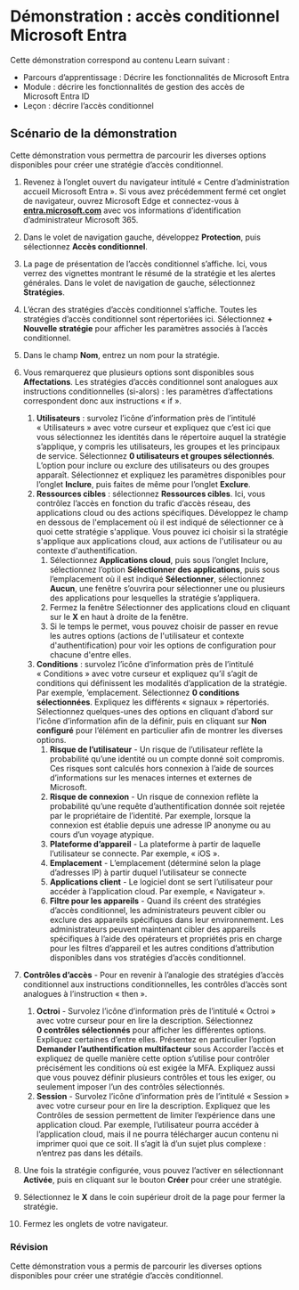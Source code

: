 <!---
---
Démonstration : Titre : « Accès conditionnel Azure AD » Parcours d’apprentissage/Module/Unité : « Parcours d’apprentissage : Décrire les fonctionnalités de Microsoft Entra ; Module 3 : Décrire les fonctionnalités de gestion des accès de Microsoft Entra ID ; Unité 2 : Décrire l’accès conditionnel »
---
--->

# Démonstration : accès conditionnel Microsoft Entra

Cette démonstration correspond au contenu Learn suivant :

- Parcours d’apprentissage : Décrire les fonctionnalités de Microsoft Entra
- Module : décrire les fonctionnalités de gestion des accès de Microsoft Entra ID
- Leçon : décrire l’accès conditionnel

## Scénario de la démonstration

Cette démonstration vous permettra de parcourir les diverses options disponibles pour créer une stratégie d’accès conditionnel.

1. Revenez à l’onglet ouvert du navigateur intitulé « Centre d’administration accueil Microsoft Entra ».  Si vous avez précédemment fermé cet onglet de navigateur, ouvrez Microsoft Edge et connectez-vous à **[entra.microsoft.com](https://entra.microsoft.com)** avec vos informations d’identification d’administrateur Microsoft 365.

1. Dans le volet de navigation gauche, développez **Protection**, puis sélectionnez **Accès conditionnel**.

1. La page de présentation de l’accès conditionnel s’affiche.  Ici, vous verrez des vignettes montrant le résumé de la stratégie et les alertes générales.  Dans le volet de navigation de gauche, sélectionnez **Stratégies**.

1. L’écran des stratégies d’accès conditionnel s’affiche. Toutes les stratégies d’accès conditionnel sont répertoriées ici. Sélectionnez **+ Nouvelle stratégie** pour afficher les paramètres associés à l’accès conditionnel.

1. Dans le champ **Nom**, entrez un nom pour la stratégie.

1. Vous remarquerez que plusieurs options sont disponibles sous **Affectations**.  Les stratégies d’accès conditionnel sont analogues aux instructions conditionnelles (si-alors) : les paramètres d’affectations correspondent donc aux instructions « if ».
    1. **Utilisateurs** : survolez l’icône d’information près de l’intitulé « Utilisateurs » avec votre curseur et expliquez que c’est ici que vous sélectionnez les identités dans le répertoire auquel la stratégie s’applique, y compris les utilisateurs, les groupes et les principaux de service. Sélectionnez **0 utilisateurs et groupes sélectionnés**.  L’option pour inclure ou exclure des utilisateurs ou des groupes apparaît. Sélectionnez et expliquez les paramètres disponibles pour l’onglet **Inclure**, puis faites de même pour l’onglet **Exclure**.
    1. **Ressources cibles** : sélectionnez **Ressources cibles**.  Ici, vous contrôlez l’accès en fonction du trafic d’accès réseau, des applications cloud ou des actions spécifiques.  Développez le champ en dessous de l'emplacement où il est indiqué de sélectionner ce à quoi cette stratégie s'applique.  Vous pouvez ici choisir si la stratégie s'applique aux applications cloud, aux actions de l'utilisateur ou au contexte d'authentification.  
        1. Sélectionnez **Applications cloud**, puis sous l’onglet Inclure, sélectionnez l’option **Sélectionner des applications**, puis sous l’emplacement où il est indiqué **Sélectionner**, sélectionnez **Aucun**, une fenêtre s’ouvrira pour sélectionner une ou plusieurs des applications pour lesquelles la stratégie s’appliquera.
        1. Fermez la fenêtre Sélectionner des applications cloud en cliquant sur le **X** en haut à droite de la fenêtre.
        1. Si le temps le permet, vous pouvez choisir de passer en revue les autres options (actions de l'utilisateur et contexte d'authentification) pour voir les options de configuration pour chacune d'entre elles.
    1. **Conditions** : survolez l’icône d’information près de l’intitulé « Conditions » avec votre curseur et expliquez qu’il s’agit de conditions qui définissent les modalités d’application de la stratégie. Par exemple, ’emplacement. Sélectionnez **0 conditions sélectionnées**. Expliquez les différents « signaux » répertoriés.   Sélectionnez quelques-unes des options en cliquant d’abord sur l’icône d’information afin de la définir, puis en cliquant sur **Non configuré** pour l’élément en particulier afin de montrer les diverses options.
        1. **Risque de l’utilisateur** - Un risque de l’utilisateur reflète la probabilité qu’une identité ou un compte donné soit compromis. Ces risques sont calculés hors connexion à l’aide de sources d’informations sur les menaces internes et externes de Microsoft.
        1. **Risque de connexion** - Un risque de connexion reflète la probabilité qu’une requête d’authentification donnée soit rejetée par le propriétaire de l’identité. Par exemple, lorsque la connexion est établie depuis une adresse IP anonyme ou au cours d’un voyage atypique.
        1. **Plateforme d’appareil** - La plateforme à partir de laquelle l’utilisateur se connecte. Par exemple, « iOS ».
        1. **Emplacement** - L’emplacement (déterminé selon la plage d’adresses IP) à partir duquel l’utilisateur se connecte
        1. **Applications client** - Le logiciel dont se sert l’utilisateur pour accéder à l’application cloud. Par exemple, « Navigateur ».
        1. **Filtre pour les appareils** - Quand ils créent des stratégies d’accès conditionnel, les administrateurs peuvent cibler ou exclure des appareils spécifiques dans leur environnement. Les administrateurs peuvent maintenant cibler des appareils spécifiques à l’aide des opérateurs et propriétés pris en charge pour les filtres d’appareil et les autres conditions d’attribution disponibles dans vos stratégies d’accès conditionnel.

1. **Contrôles d’accès** - Pour en revenir à l’analogie des stratégies d’accès conditionnel aux instructions conditionnelles, les contrôles d’accès sont analogues à l’instruction « then ».
    1. **Octroi** - Survolez l’icône d’information près de l’intitulé « Octroi » avec votre curseur pour en lire la description.  Sélectionnez **0 contrôles sélectionnés** pour afficher les différentes options.  Expliquez certaines d’entre elles.  Présentez en particulier l’option **Demander l’authentification multifacteur** sous Accorder l’accès et expliquez de quelle manière cette option s’utilise pour contrôler précisément les conditions où est exigée la MFA.   Expliquez aussi que vous pouvez définir plusieurs contrôles et tous les exiger, ou seulement imposer l’un des contrôles sélectionnés.
    1. **Session** - Survolez l’icône d’information près de l’intitulé « Session » avec votre curseur pour en lire la description.  Expliquez que les Contrôles de session permettent de limiter l’expérience dans une application cloud.  Par exemple, l’utilisateur pourra accéder à l’application cloud, mais il ne pourra télécharger aucun contenu ni imprimer quoi que ce soit.  Il s’agit là d’un sujet plus complexe : n’entrez pas dans les détails.

1. Une fois la stratégie configurée, vous pouvez l’activer en sélectionnant **Activée**, puis en cliquant sur le bouton **Créer** pour créer une stratégie.

1. Sélectionnez le **X** dans le coin supérieur droit de la page pour fermer la stratégie.

1. Fermez les onglets de votre navigateur.

### Révision

Cette démonstration vous a permis de parcourir les diverses options disponibles pour créer une stratégie d’accès conditionnel.
